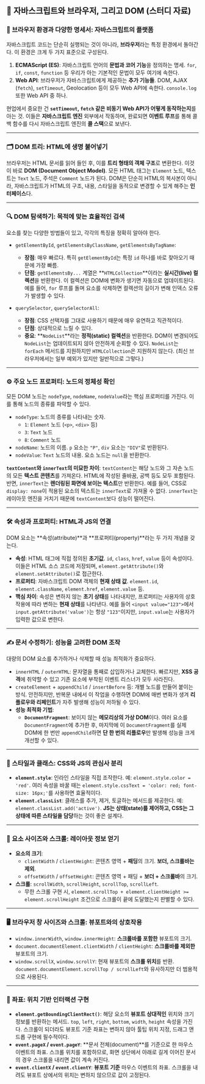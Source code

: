 ## 🌳 자바스크립트와 브라우저, 그리고 DOM (스터디 자료)

### 🧭 브라우저 환경과 다양한 명세서: 자바스크립트의 플랫폼

자바스크립트 코드는 단순히 실행되는 것이 아니라, **브라우저**라는 특정 환경에서 돌아간다. 이 환경은 크게 두 가지 표준으로 구성된다.

1.  **ECMAScript (ES)**: 자바스크립트 언어의 **문법과 코어 기능**을 정의하는 명세. `for`, `if`, `const`, `function` 등 우리가 아는 기본적인 문법이 모두 여기에 속한다.
2.  **Web API**: 브라우저가 자바스크립트에게 제공하는 **추가 기능들**. DOM, AJAX (`fetch`), `setTimeout`, Geolocation 등이 모두 Web API에 속한다. `console.log` 또한 Web API 중 하나.

현업에서 중요한 건 **`setTimeout`, `fetch` 같은 비동기 Web API가 어떻게 동작하는지**를 아는 것. 이들은 **자바스크립트 엔진** 외부에서 작동하며, 완료되면 **이벤트 루프**를 통해 콜백 함수를 다시 자바스크립트 엔진의 **콜 스택**으로 보낸다. 

---

### 🗂️ DOM 트리: HTML에 생명 불어넣기

브라우저는 HTML 문서를 읽어 들인 후, 이를 **트리 형태의 객체 구조**로 변환한다. 이것이 바로 **DOM (Document Object Model)**. 모든 HTML 태그는 `Element` 노드, 텍스트는 `Text` 노드, 주석은 `Comment` 노드가 된다. DOM은 단순히 HTML의 복사본이 아니라, 자바스크립트가 HTML의 구조, 내용, 스타일을 동적으로 변경할 수 있게 해주는 **인터페이스**다.

---

### 🔍 DOM 탐색하기: 목적에 맞는 효율적인 검색

요소를 찾는 다양한 방법들이 있고, 각각의 특징을 정확히 알아야 한다.

* `getElementById`, `getElementsByClassName`, `getElementsByTagName`:
    * **장점**: 매우 빠르다. 특히 `getElementById`는 특정 `id` 하나를 바로 찾아오기 때문에 가장 빠름.
    * **단점**: `getElementsBy...` 계열은 **`HTMLCollection`**이라는 **실시간(live) 컬렉션**을 반환한다. 이 컬렉션은 DOM에 변화가 생기면 자동으로 업데이트된다. 예를 들어, `for` 루프를 돌며 요소를 삭제하면 컬렉션의 길이가 변해 인덱스 오류가 발생할 수 있다.

* `querySelector`, `querySelectorAll`:
    * **장점**: CSS 선택자를 그대로 사용하기 때문에 매우 유연하고 직관적이다.
    * **단점**: 상대적으로 느릴 수 있다.
    * **중요**: **`NodeList`**라는 **정적(static) 컬렉션**을 반환한다. DOM이 변경되어도 `NodeList`는 업데이트되지 않아 안전하게 순회할 수 있다. `NodeList`는 `forEach` 메서드를 지원하지만 `HTMLCollection`은 지원하지 않는다. (최신 브라우저에서는 일부 예외가 있지만 일반적으로 그렇다.)

---

### ⚙️ 주요 노드 프로퍼티: 노드의 정체성 확인

모든 DOM 노드는 `nodeType`, `nodeName`, `nodeValue`라는 핵심 프로퍼티를 가진다. 이를 통해 노드의 종류를 파악할 수 있다.

* `nodeType`: 노드의 종류를 나타내는 숫자.
    * `1`: `Element` 노드 (`<p>`, `<div>` 등)
    * `3`: `Text` 노드
    * `8`: `Comment` 노드
* `nodeName`: 노드의 이름. `p` 요소는 `"P"`, `div` 요소는 `"DIV"`로 반환된다.
* `nodeValue`: `Text` 노드의 내용. 요소 노드는 `null`을 반환한다.

**`textContent`와 `innerText`의 미묘한 차이**:
`textContent`는 해당 노드와 그 자손 노드의 모든 **텍스트 콘텐츠**를 가져온다. HTML에 작성된 줄바꿈, 공백 등도 모두 포함된다. 반면, `innerText`는 **렌더링된 화면에 보이는 텍스트**만 반환한다. 예를 들어, CSS로 `display: none`이 적용된 요소의 텍스트는 `innerText`로 가져올 수 없다. `innerText`는 레이아웃 엔진을 거치기 때문에 `textContent`보다 성능이 떨어진다.

---

### 🛠️ 속성과 프로퍼티: HTML과 JS의 연결

DOM 요소는 **속성(attribute)**과 **프로퍼티(property)**라는 두 가지 개념을 갖는다.

* **속성**: HTML 태그에 직접 정의된 **초기값**. `id`, `class`, `href`, `value` 등이 속성이다. 이들은 HTML 소스 코드에 저장되며, `element.getAttribute()`와 `element.setAttribute()`로 접근한다.
* **프로퍼티**: 자바스크립트 DOM 객체의 **현재 상태 값**. `element.id`, `element.className`, `element.href`, `element.value` 등.
* **핵심 차이**: 속성은 변하지 않는 **초기 상태**를 나타내지만, 프로퍼티는 사용자의 상호작용에 따라 변하는 **현재 상태**를 나타낸다. 예를 들어 `<input value="123">`에서 `input.getAttribute('value')`는 항상 `"123"`이지만, `input.value`는 사용자가 입력한 값으로 변한다.

---

### ✍️ 문서 수정하기: 성능을 고려한 DOM 조작

대량의 DOM 요소를 추가하거나 삭제할 때 성능 최적화가 중요하다.

* `innerHTML` / `outerHTML`: 문자열을 통째로 삽입하거나 교체한다. 빠르지만, **XSS 공격**에 취약할 수 있고 기존 요소에 부착된 이벤트 리스너가 모두 사라진다.
* `createElement` + `appendChild` / `insertBefore` 등: 개별 노드를 만들어 붙이는 방식. 안전하지만, 반복문 내에서 이 작업을 수행하면 DOM에 매번 변화가 생겨 **리플로우와 리페인트**가 자주 발생해 성능이 저하될 수 있다.
* **성능 최적화 기법**:
    * **`DocumentFragment`**: 보이지 않는 **메모리상의 가상 DOM**이다. 여러 요소를 `DocumentFragment`에 추가한 후, 마지막에 이 `DocumentFragment`를 실제 DOM에 한 번만 `appendChild`하면 **단 한 번의 리플로우**만 발생해 성능을 크게 개선할 수 있다.

---

### 🎨 스타일과 클래스: CSS와 JS의 관심사 분리

* **`element.style`**: 인라인 스타일을 직접 조작한다. 예: `element.style.color = 'red'`. 여러 속성을 바꿀 때는 `element.style.cssText = 'color: red; font-size: 16px;'`를 사용하면 효율적이다.
* **`element.classList`**: 클래스를 추가, 제거, 토글하는 메서드를 제공한다. 예: `element.classList.add('active')`. **JS는 상태(state)를 제어하고, CSS는 그 상태에 따른 스타일을 담당**하는 것이 좋은 설계다.

---

### 📏 요소 사이즈와 스크롤: 레이아웃 정보 얻기

* **요소의 크기**:
    * `clientWidth` / `clientHeight`: 콘텐츠 영역 + **패딩**의 크기. **보더, 스크롤바는 제외**.
    * `offsetWidth` / `offsetHeight`: 콘텐츠 영역 + 패딩 + **보더 + 스크롤바**의 크기.
* **스크롤**: `scrollWidth`, `scrollHeight`, `scrollTop`, `scrollLeft`.
    * 무한 스크롤 구현 시, `element.scrollTop + element.clientHeight >= element.scrollHeight` 조건으로 스크롤이 끝에 도달했는지 판별할 수 있다.

---

### 🖥️ 브라우저 창 사이즈와 스크롤: 뷰포트와의 상호작용

* `window.innerWidth`, `window.innerHeight`: **스크롤바를 포함한** 뷰포트의 크기.
* `document.documentElement.clientWidth` / `clientHeight`: **스크롤바를 제외한** 뷰포트의 크기.
* `window.scrollX`, `window.scrollY`: 현재 뷰포트의 **스크롤 위치**를 반환. `document.documentElement.scrollTop / scrollLeft`와 유사하지만 더 범용적으로 사용된다.

---

### 📍 좌표: 위치 기반 인터랙션 구현

* **`element.getBoundingClientRect()`**: 해당 요소의 **뷰포트 상대적인** 위치와 크기 정보를 반환하는 메서드. `top`, `left`, `right`, `bottom`, `width`, `height` 속성을 가진다. 스크롤이 되더라도 뷰포트 기준 좌표는 변하지 않아 툴팁 위치 지정, 드래그 앤 드롭 구현에 필수적이다.
* **`event.pageX` / `event.pageY`**: **문서 전체(document)**를 기준으로 한 마우스 이벤트의 좌표. 스크롤 위치를 포함하므로, 화면 상단에서 아래로 길게 이어진 문서의 경우 스크롤을 내리면 값이 계속 커진다.
* **`event.clientX` / `event.clientY`**: **뷰포트 기준** 마우스 이벤트의 좌표. 스크롤을 내려도 뷰포트 상에서의 위치는 변하지 않으므로 값이 고정된다.
